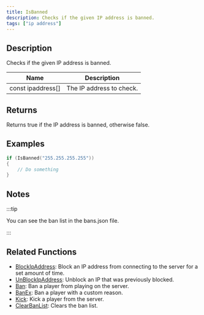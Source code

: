 ```yaml
---
title: IsBanned
description: Checks if the given IP address is banned.
tags: ["ip address"]
---
```


<VersionWarn version='omp v1.1.0.2612' />

## Description

Checks if the given IP address is banned.

| Name              | Description              |
| ----------------- | ------------------------ |
| const ipaddress[] | The IP address to check. |

## Returns

Returns true if the IP address is banned, otherwise false.

## Examples

```c
if (IsBanned("255.255.255.255"))
{
    // Do something
}
```

## Notes

:::tip

You can see the ban list in the bans.json file.

:::

## Related Functions

- [BlockIpAddress](BlockIpAddress): Block an IP address from connecting to the server for a set amount of time.
- [UnBlockIpAddress](UnBlockIpAddress): Unblock an IP that was previously blocked.
- [Ban](Ban): Ban a player from playing on the server.
- [BanEx](BanEx): Ban a player with a custom reason.
- [Kick](Kick): Kick a player from the server.
- [ClearBanList](ClearBanList): Clears the ban list.
